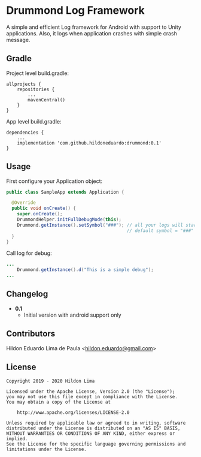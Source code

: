 Drummond Log Framework
===============

A simple and efficient Log framework for Android with support to Unity applications. Also, it logs when application crashes with simple crash message.

Gradle
------

Project level build.gradle:

```
allprojects {
    repositories {
        ...
        mavenCentral()
    }
}
```

App level build.gradle:
```
dependencies {
    ...
    implementation 'com.github.hildoneduardo:drummond:0.1'
}
```


Usage
-----
First configure your Application object:
```java
public class SampleApp extends Application {  

  @Override
  public void onCreate() {
    super.onCreate();
    DrummondHelper.initFullDebugMode(this);
    Drummond.getInstance().setSymbol("###"); // all your logs will start with this symbol
                                             // default symbol = "###"
  }  
}
```
Call log for debug:

```java
...
	Drummond.getInstance().d("This is a simple debug");
...
```


Changelog
---------
* **0.1**
    * Initial version with android support only

## Contributors

Hildon Eduardo Lima de Paula <<hildon.eduardo@gmail.com>>

License
-------

    Copyright 2019 - 2020 Hildon Lima

    Licensed under the Apache License, Version 2.0 (the "License");
    you may not use this file except in compliance with the License.
    You may obtain a copy of the License at

        http://www.apache.org/licenses/LICENSE-2.0

    Unless required by applicable law or agreed to in writing, software
    distributed under the License is distributed on an "AS IS" BASIS,
    WITHOUT WARRANTIES OR CONDITIONS OF ANY KIND, either express or implied.
    See the License for the specific language governing permissions and
    limitations under the License.
